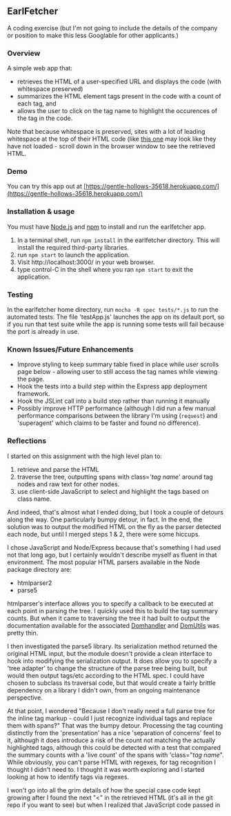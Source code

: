 ## EarlFetcher

A coding exercise (but I'm not going to include the details of the company or position to make this less Googlable for other applicants.)

### Overview

A simple web app that:
* retrieves the HTML of a user-specified URL and displays the code (with whitespace preserved)
* summarizes the HTML element tags present in the code with a count of each tag, and
* allows the user to click on the tag name to highlight the occurences of the tag in the code.

Note that because whitespace is preserved, sites with a lot of leading whitespace at the top of their HTML code (like [this one](https://gentle-hollows-35618.herokuapp.com/?theUrl=http%3A%2F%2Fvendorexpress.amazon.com) may look like they have not loaded - scroll down in the browser window to see the retrieved HTML.

### Demo
You can try this app out at [https://gentle-hollows-35618.herokuapp.com/](https://gentle-hollows-35618.herokuapp.com/)

### Installation & usage
You must have [Node.js](https://nodejs.org/en/download/) and [npm](https://docs.npmjs.com/getting-started/installing-node) to install and run the earlfetcher app.
1. In a terminal shell, run ```npm install``` in the earlfetcher directory. This will install the required third-party libraries.
2. run ```npm start``` to launch the application.
3. Visit http://localhost:3000/ in your web browser.
4. type control-C in the shell where you ran ```npm start``` to exit the application.

### Testing
In the earlfetcher home directory, run `mocha -R spec tests/*.js` to run the automated tests. The file 'testApp.js' launches the app on its default port, so if you run that test suite while the app is running some tests will fail because the port is already in use.

### Known Issues/Future Enhancements
* Improve styling to keep summary table fixed in place while user scrolls page below - allowing user to still access the tag names while viewing the page.
* Hook the tests into a build step within the Express app deployment framework.
* Hook the JSLint call into a build step rather than running it manually
* Possibly improve HTTP performance (although I did run a few manual performance comparisons between the library I'm using (```request```) and 'superagent' which claims to be faster and found no difference).

### Reflections

I started on this assignment with the high level plan to:

1. retrieve and parse the HTML
2. traverse the tree, outputting spans with class='_tag name_' around tag nodes and raw text for other nodes.
3. use client-side JavaScript to select and highlight the tags based on class name.

And indeed, that's almost what I ended doing, but I took a couple of detours along the way. One particularly bumpy detour, in fact. In the end, the solution was to output the modified HTML on the fly as the parser detected each node, but until I merged steps 1 & 2, there were some hiccups.

I chose JavaScript and Node/Express because that's something I had used not that long ago, but I certainly wouldn't describe myself as fluent in that environment. The most popular HTML parsers available in the Node package directory are:
* htmlparser2
* parse5

htmlparser's interface allows you to specify a callback to be executed at each point in parsing the tree. I quickly used this to build the tag summary counts. But when it came to traversing the tree it had built to output the documentation available for the associated [Domhandler](https://github.com/fb55/domhandler) and [DomUtils](https://github.com/fb55/DomUtils) was pretty thin.

I then investigated the parse5 library. Its serialization method returned the original HTML input, but the module doesn't provide a clean interface to hook into modifying the serialization output. It does allow you to specify a 'tree adapter' to change the structure of the parse tree being built, but would then output tags/etc according to the HTML spec. I could have chosen to subclass its traversal code, but that would create a fairly brittle dependency on a library I didn't own, from an ongoing maintenance perspective.

At that point, I wondered "Because I don't really need a full parse tree for the inline tag markup - could I just recognize individual tags and replace them with spans?" That was the bumpy detour. Processing the tag counting distinctly from the 'presentation' has a nice 'separation of concerns' feel to it, although it does introduce a risk of the count not matching the actually highlighted tags, although this could be detected with a test that compared the summary counts with a 'live count' of the spans with 'class="_tag name_". While obviously, you can't parse HTML with regexes, for tag recognition I thought I didn't need to. I thought it was worth exploring and I started looking at how to identify tags via regexes.

I won't go into all the grim details of how the special case code kept growing after I found the next "<" in the retrieved HTML (it's all in the git repo if you want to see) but when I realized that JavaScript code passed in <script> tags to the browser could contain completely arbitrary HTML in document.write() calls, it was clear that even simple tag detection via regexes was a completely dead end. To ignore everything within the script tags required matching open and close tags, which meant parsing WAS required. I returned to the HMTL parsing libraries and realized that I could generate my output HTML while in the initial parsing (which is more efficient, anyway).




